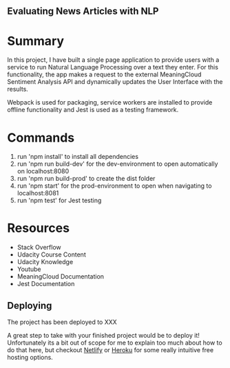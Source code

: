 ## Evaluating News Articles with NLP

# Summary

In this project, I have built a single page application to provide users with a service to run Natural Language Processing over a text they enter. For this functionality, the app makes a request to the external MeaningCloud Sentiment Analysis API and dynamically updates the User Interface with the results.

Webpack is used for packaging, service workers are installed to provide offline functionality and Jest is used as a testing framework.  

# Commands
1. run 'npm install' to install all dependencies 
2. run 'npm run build-dev' for the dev-environment to open automatically on localhost:8080
3. run 'npm run build-prod' to create the dist folder
4. run 'npm start' for the prod-environment to open when navigating to localhost:8081
6. run 'npm test' for Jest testing 

# Resources

- Stack Overflow
- Udacity Course Content
- Udacity Knowledge
- Youtube
- MeaningCloud Documentation
- Jest Documentation 

## Deploying

The project has been deployed to XXX

A great step to take with your finished project would be to deploy it! Unfortunately its a bit out of scope for me to explain too much about how to do that here, but checkout [Netlify](https://www.netlify.com/) or [Heroku](https://www.heroku.com/) for some really intuitive free hosting options.
